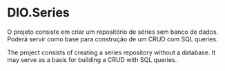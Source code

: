 # DIO.Series
O projeto consiste em criar um repositório de séries sem banco de dados. Poderá servir como base para construção de um CRUD com SQL queries.

The project consists of creating a series repository without a database. It may serve as a basis for building a CRUD with SQL queries.
